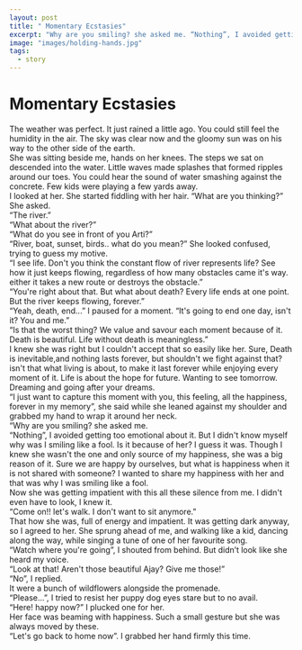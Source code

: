 ```yaml
---
layout: post
title: " Momentary Ecstasies"
excerpt: "Why are you smiling? she asked me. “Nothing”, I avoided getting too emotional about it"
image: "images/holding-hands.jpg"
tags: 
  - story
---
```


# Momentary Ecstasies

The weather was perfect. It just rained a little ago. You could still feel the humidity in the air. The sky was clear now and the gloomy sun was on his way to the other side of the earth.  
She was sitting beside me, hands on her knees. The steps we sat on descended into the water. Little waves made splashes that formed ripples around our toes. You could hear the sound of water smashing against the concrete. Few kids were playing a few yards away.   
I looked at her. She started fiddling with her hair. “What are you thinking?” She asked.  
“The river.”  
“What about the river?”  
“What do you see in front of you Arti?”  
“River, boat, sunset, birds.. what do you mean?” She looked confused, trying to guess my motive.  
“I see life. Don't you think the constant flow of river represents life? See how it just keeps flowing, regardless of how many obstacles came it's way. either it takes a new route or destroys the obstacle.”  
“You're right about that. But what about death? Every life ends at one point. But the river keeps flowing, forever.”  
“Yeah, death, end...” I paused for a moment. “It's going to end one day, isn't it? You and me.”  
“Is that the worst thing? We value and savour each moment because of it. Death is beautiful. Life without death is meaningless.”  
I knew she was right but I couldn't accept that so easily like her. Sure, Death is inevitable,and nothing lasts forever, but shouldn't we fight against that? isn't that what living is about, to make it last forever while enjoying every moment of it. Life is about the hope for future. Wanting to see tomorrow. Dreaming and going after your dreams.   
“I just want to capture this moment with you, this feeling, all the happiness, forever in my memory”, she said while she leaned against my shoulder and  grabbed my hand to wrap it around her neck.  
“Why are you smiling? she asked me.   
“Nothing”, I avoided getting too emotional about it. But I didn't know myself why was I smiling like a fool. Is it because of her? I guess it was. Though I knew she wasn't the one and only source of my happiness, she was a big reason of it. Sure we are happy by ourselves, but what is happiness when it is not shared with someone? I wanted to share my happiness with her and that was why I was smiling like a fool.  
Now she was getting impatient with this all these silence from me. I didn't even have to look, I knew it.   
“Come on!! let's walk. I don't want to sit anymore."  
That how she was, full of energy and impatient. It was getting dark anyway, so I agreed to her. She sprung ahead of me, and walking like a kid, dancing along the way, while singing a tune of one of her favourite song.  
“Watch where you're going”, I shouted from behind. But didn’t look like she heard my voice.   
“Look at that! Aren't those beautiful Ajay? Give me those!”  
“No”, I replied.   
It were a bunch of wildflowers alongside the promenade.   
“Please...”, I tried to resist her puppy dog eyes stare but to no avail.  
“Here! happy now?” I plucked one for her.  
Her face was beaming with happiness. Such a small gesture but she was always moved by these.  
“Let's go back to home now”. I grabbed her hand firmly this time.  
